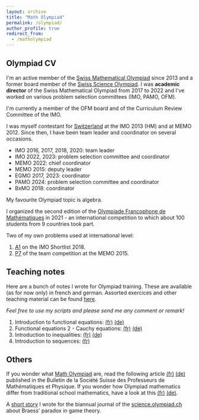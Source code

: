 ```yaml
---
layout: archive
title: "Math Olympiad"
permalink: /olympiad/
author_profile: true
redirect_from:
  - /matholympiad
--- 
```


## Olympiad CV

I'm an active member of the [Swiss Mathematical Olympiad](https://mathematical.olympiad.ch/en/) since 2013 and a former board member of the [Swiss Science Olympiad](https://science.olympiad.ch/en). I was **academic director** of the Swiss Mathematical Olympiad from 2017 to 2022 and I've worked on various problem selection committees (IMO, PAMO, OFM). 

I'm currently a member of the OFM board and of the Curriculum Review Committee of the IMO.

I was myself contestant for [Switzerland](https://www.imo-official.org/country_team_r.aspx?code=SUI) at the IMO 2013 (HM) and at MEMO 2012. Since then, I have been team leader and coordinator on several occasions. 

- IMO 2016, 2017, 2018, 2020: team leader
- IMO 2022, 2023: problem selection committee and coordinator
- MEMO 2022: chief coordinator
- MEMO 2015: deputy leader
- EGMO 2017, 2023: coordinator
- PAMO 2024: problem selection committee and coordinator 
- BxMO 2018: coordinator

My favourite Olympiad topic is algebra.

I organized the second edition of the [Olympiade Francophone de Mathématiques](http://igm.univ-mlv.fr/~juge/ofm/) in 2021 - an international competition to which about 100 students from 9 countries took part. 

Two of my own problems used at international level:

1. [A1](https://artofproblemsolving.com/community/c6h1876757p12752810) on the IMO Shortlist 2018.
2. [P7](https://artofproblemsolving.com/community/c6h1135658p5301680) of the team competition at the MEMO 2015.

## Teaching notes
Here are a bunch of notes I wrote for Olympiad training. These are available (as for now only) in french and german. Assorted exercices and other teaching material can be found [here](https://mathematical.olympiad.ch/en/navigation-mitte/skripts/). 

*Feel free to use my scripts and please send me any comment or remark!*

1. Introduction to functional equations: [(fr)](https://mathematical.olympiad.ch/fileadmin/user_upload/Archiv/Intranet/Olympiads/Mathematics/deploy/skripte/algebra/funktionalgleichungen1/fr-funktionalgleichungen1.pdf) [(de)](https://mathematical.olympiad.ch/fileadmin/user_upload/Archiv/Intranet/Olympiads/Mathematics/deploy/skripte/algebra/funktionalgleichungen1/de-funktionalgleichungen1.pdf)
2. Functional equations 2 - Cauchy equations: [(fr)](https://mathematical.olympiad.ch/fileadmin/user_upload/Archiv/Intranet/Olympiads/Mathematics/deploy/skripte/algebra/funktionalgleichungen2/fr-funktionalgleichungen2.pdf) [(de)](https://mathematical.olympiad.ch/fileadmin/user_upload/Archiv/Intranet/Olympiads/Mathematics/deploy/skripte/algebra/funktionalgleichungen2/de-funktionalgleichungen2.pdf)
3. Introduction to inequalities: [(fr)](https://mathematical.olympiad.ch/fileadmin/user_upload/Archiv/Intranet/Olympiads/Mathematics/deploy/skripte/algebra/ungleichungen1/fr-ungleichungen1.pdf) [(de)](https://mathematical.olympiad.ch/fileadmin/user_upload/Archiv/Intranet/Olympiads/Mathematics/deploy/skripte/algebra/ungleichungen1/de-ungleichungen1.pdf)
4. Introduction to sequences: [(fr)](http://arnaudmaret.github.io/files/fr_suites.pdf)

## Others

If you wonder what [Math Olympiad](https://www.imo-official.org/?language=en) are, read the following article [(fr)](http://arnaudmaret.github.io/files/VSMP-Bulletin.pdf) [(de)](http://arnaudmaret.github.io/files/VSMP-Bulletin_de_neu.pdf) published in the Bulletin de la Société Suisse des Professeurs de Mathématiques et Physique. If you wonder how Olympiad mathematics differ from traditional school mathematics, have a look at this [(fr)](https://science.olympiad.ch/fr/actuel/detail/news/news/couvrez-cette-calculatrice-que-je-ne-saurais-voir-le-retour-du-raisonnement-a-lecole/) [(de)](https://science.olympiad.ch/de/aktuell/detail/news/news/tischlein-deck-dich-ein-mathematisches-festessen/).

A [short story](https://science.olympiad.ch/de/aktuell/detail/news/news/tonnerre-de-braess-mesaventure-sur-la-route-des-olympiades/)  I wrote for the biannual journal of the [science.olympiad.ch](https://science.olympiad.ch/fr/) about Braess' paradox in game theory.
